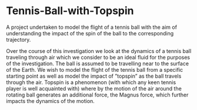# Tennis-Ball-with-Topspin
A project undertaken to model the flight of a tennis ball with the aim of understanding the impact of the spin of the ball to the corresponding trajectory.

Over the course of this investigation we look at the dynamics of a tennis ball traveling through air which we consider to be an ideal fluid for the purposes of the investigation. The ball is assumed to be travelling near to the surface of the Earth. We wish to model the flight of the tennis ball from a specific starting point as well as model the impact of ”topspin” as the ball travels through the air. Topspin is a phenomenon (with which any keen tennis player is well acquainted with) where by the motion of the air around the rotating ball generates an additional force, the Magnus force, which further impacts the dynamics of the motion.
